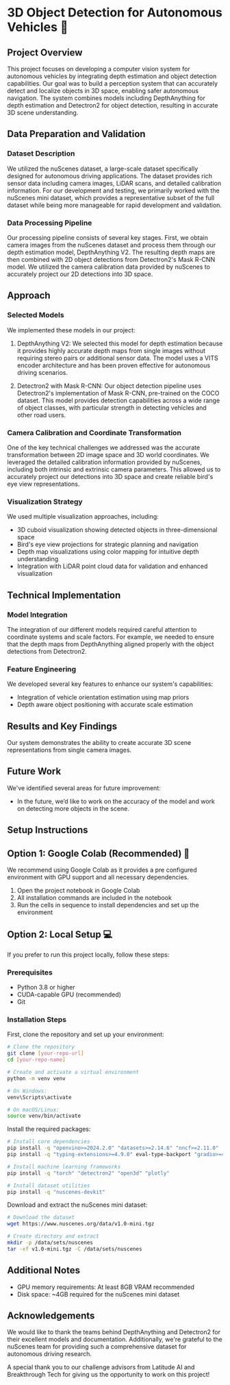 # 3D Object Detection for Autonomous Vehicles 🚗

## Project Overview

This project focuses on developing a computer vision system for autonomous vehicles by integrating depth estimation and object detection capabilities. Our goal was to build a perception system that can accurately detect and localize objects in 3D space, enabling safer autonomous navigation. The system combines models including DepthAnything for depth estimation and Detectron2 for object detection, resulting in accurate 3D scene understanding.

## Data Preparation and Validation

### Dataset Description
We utilized the nuScenes dataset, a large-scale dataset specifically designed for autonomous driving applications. The dataset provides rich sensor data including camera images, LiDAR scans, and detailed calibration information. For our development and testing, we primarily worked with the nuScenes mini dataset, which provides a representative subset of the full dataset while being more manageable for rapid development and validation.

### Data Processing Pipeline
Our processing pipeline consists of several key stages. First, we obtain camera images from the nuScenes dataset and process them through our depth estimation model, DepthAnything V2. The resulting depth maps are then combined with 2D object detections from Detectron2's Mask R-CNN model. We utilized the camera calibration data provided by nuScenes to accurately project our 2D detections into 3D space.

## Approach

### Selected Models
We implemented these models in our project:

1. DepthAnything V2: We selected this model for depth estimation because it provides highly accurate depth maps from single images without requiring stereo pairs or additional sensor data. The model uses a VITS encoder architecture and has been proven effective for autonomous driving scenarios.

2. Detectron2 with Mask R-CNN: Our object detection pipeline uses Detectron2's implementation of Mask R-CNN, pre-trained on the COCO dataset. This model provides detection capabilities across a wide range of object classes, with particular strength in detecting vehicles and other road users.


### Camera Calibration and Coordinate Transformation
One of the key technical challenges we addressed was the accurate transformation between 2D image space and 3D world coordinates. We leveraged the detailed calibration information provided by nuScenes, including both intrinsic and extrinsic camera parameters. This allowed us to accurately project our detections into 3D space and create reliable bird's eye view representations.

### Visualization Strategy
We used multiple visualization approaches, including:
- 3D cuboid visualization showing detected objects in three-dimensional space
- Bird's eye view projections for strategic planning and navigation
- Depth map visualizations using color mapping for intuitive depth understanding
- Integration with LiDAR point cloud data for validation and enhanced visualization

## Technical Implementation

### Model Integration
The integration of our different models required careful attention to coordinate systems and scale factors. For example, we needed to ensure that the depth maps from DepthAnything aligned properly with the object detections from Detectron2. 

### Feature Engineering
We developed several key features to enhance our system's capabilities:
- Integration of vehicle orientation estimation using map priors
- Depth aware object positioning with accurate scale estimation

## Results and Key Findings

Our system demonstrates the ability to create accurate 3D scene representations from single camera images. 

## Future Work

We've identified several areas for future improvement:
- In the future, we’d like to work on the accuracy of the model and work on detecting more objects in the scene.

## Setup Instructions

## Option 1: Google Colab (Recommended) 🚀

We recommend using Google Colab as it provides a pre configured environment with GPU support and all necessary dependencies.

1. Open the project notebook in Google Colab
2. All installation commands are included in the notebook
3. Run the cells in sequence to install dependencies and set up the environment

## Option 2: Local Setup 💻

If you prefer to run this project locally, follow these steps:

### Prerequisites
- Python 3.8 or higher
- CUDA-capable GPU (recommended)
- Git

### Installation Steps

First, clone the repository and set up your environment:

```bash
# Clone the repository
git clone [your-repo-url]
cd [your-repo-name]

# Create and activate a virtual environment
python -m venv venv

# On Windows:
venv\Scripts\activate

# On macOS/Linux:
source venv/bin/activate
```

Install the required packages:

```bash
# Install core dependencies
pip install -q "openvino>=2024.2.0" "datasets>=2.14.6" "nncf>=2.11.0" 
pip install -q "typing-extensions>=4.9.0" eval-type-backport "gradio>=4.19"

# Install machine learning frameworks
pip install -q "torch" "detectron2" "open3d" "plotly"

# Install dataset utilities
pip install -q "nuscenes-devkit"
```

Download and extract the nuScenes mini dataset:

```bash
# Download the dataset
wget https://www.nuscenes.org/data/v1.0-mini.tgz

# Create directory and extract
mkdir -p /data/sets/nuscenes
tar -xf v1.0-mini.tgz -C /data/sets/nuscenes
```

## Additional Notes

- GPU memory requirements: At least 8GB VRAM recommended
- Disk space: ~4GB required for the nuScenes mini dataset

## Acknowledgements

We would like to thank the teams behind DepthAnything and Detectron2 for their excellent models and documentation. Additionally, we're grateful to the nuScenes team for providing such a comprehensive dataset for autonomous driving research. 
 
A special thank you to our challenge advisors from Latitude AI and Breakthrough Tech for giving us the opportunity to work on this project!
